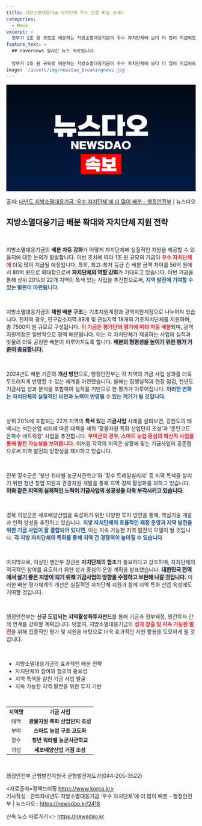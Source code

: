 ```yaml
---
title: 지방소멸대응기금 자치단체 우수 선정 비밀 공개!
categories:
  - News
excerpt: >
  정부가 1조 원 규모로 배분하는 지방소멸대응기금이 우수 자치단체에 보다 더 많이 지급되도록 차등배분을 강화한…
feature_text: >
  ## navernews 실시간 뉴스 속보입니다.

  정부가 1조 원 규모로 배분하는 지방소멸대응기금이 우수 자치단체에 보다 더 많이 지급되도록 차등배분을 강화한…
image: '/assets/img/newsdao_breakingnews.jpg'
---
```


![뉴스다오 속보](/assets/img/newsdao_breakingnews.jpg)

<p>출처: <a href="https://newsdao.kr/2418" rel="dofollow">내년도 지방소멸대응기금 ‘우수 자치단체’에 더 많이 배분 - 행정안전부</a> | 뉴스다오</p>

<h2 data-ke-size="size26">지방소멸대응기금 배분 확대와 자치단체 지원 전략</h2>

<p data-ke-size="size16">&nbsp;</p>

지방소멸대응기금의 <b>배분 차등 강화</b>가 어떻게 자치단체에 실질적인 지원을 제공할 수 있을지에 대한 논의가 활발합니다. 이번 조치에 따라 1조 원 규모의 기금이 <b><span style="color: #ee2323;">우수 자치단체에</span></b> 더욱 많이 지급될 예정입니다. 특히, 최고-최저 등급 간 배분 금액 차이를 56억 원에서 80억 원으로 확대함으로써 <b><span style="background-color: #21538527;">자치단체의 역할 강화</span></b>가 기대되고 있습니다. 이번 기금을 통해 상위 20%의 22개 지역이 특색 있는 사업을 추진함으로써, <b><span style="color: #1a5490;">지역 발전에 기여할 수 있는 발판이 마련됩니다.</span></b>

<p data-ke-size="size16">&nbsp;</p>

지방소멸대응기금의 <b>재원 배분 구조</b>는 기초지원계정과 광역지원계정으로 나누어져 있습니다. 전자의 경우, 인구감소지역 89개 및 관심지역 18개의 기초자치단체를 지원하며, 총 7500억 원 규모로 구성됩니다. <b><span style="color: #ee2323;">이 기금은 평가단의 평가에 따라 차등 배분</span></b>되며, 광역지원계정은 일반적으로 정액 배분됩니다. 이는 각 자치단체가 제공하는 사업의 실적과 맞물려 더욱 공정한 배분이 이루어지도록 합니다. <b><span style="background-color: #21538527;">배분의 형평성을 높이기 위한 평가 기준이 중요합니다.</span></b>

<p data-ke-size="size16">&nbsp;</p>

2024년도 배분 기준의 <b>개선 방안</b>으로, 행정안전부는 각 지역의 기금 사업 성과를 더욱 두드러지게 반영할 수 있는 체계를 마련했습니다. 올해는 집행실적과 현장 점검, 전년도 기금사업 성과 분석을 포함하여 실적을 기반으로 한 평가가 이루어집니다. <b><span style="color: #1a5490;">이러한 변화는 자치단체의 실질적인 비전과 노력이 반영될 수 있는 계기가 될 것입니다.</span></b>

<p data-ke-size="size16">&nbsp;</p>

상위 20%에 포함되는 22개 지역의 <b>특색 있는 기금사업</b> 사례를 살펴보면, 강원도의 태백시는 석탄산업 쇠퇴에 따른 대책을 세워 '광물자원 특화 산업단지 조성'과 '운탄고도 은하수 네트워킹' 사업을 추진합니다. <b><span style="color: #ee2323;">부여군의 경우, 스마트 농업 중심의 혁신적 사업을 통해 발전 가능성을 보여줍니다.</span></b> 이처럼 각각의 지역은 상황에 맞는 기금사업이 공존함으로써 지역 발전의 방향성을 제시하고 있습니다.

<p data-ke-size="size16">&nbsp;</p>

전북 장수군은 '청년 워라밸 농군사관학교'와 '장수 트레일빌리지' 등 지역 특색을 살리기 위한 청년 창업 지원과 관광자원 개발을 통해 지역 경제 활성화를 꾀하고 있습니다. <b><span style="background-color: #21538527;">이와 같은 지역의 실제적인 노력이 기금사업의 성공성을 더욱 부각시키고 있습니다.</span></b> 

<p data-ke-size="size16">&nbsp;</p>

경북 의성군은 세포배양산업을 육성하기 위한 다양한 투자 방안을 통해, 핵심기술 개발과 인력 양성을 추진하고 있습니다. <b><span style="color: #1a5490;">지방 자치단체의 효율적인 재정 운영과 지역 발전을 위한 기금 사업이 잘 결합되어 있다면</span></b>, 이는 지속 가능한 지역 발전의 모델이 될 것입니다. <b><span style="color: #1a5490;">각 지방 자치단체의 특화를 통해 지역 간 경쟁력이 높아질 수 있습니다.</span></b>

<p data-ke-size="size16">&nbsp;</p>

마지막으로, 이상민 행안부 장관은 <b>자치단체의 협조</b>가 중요하다고 강조하며, 자치단체의 적극적인 참여를 유도하기 위한 성과 중심의 운영 계획을 발표했습니다. <b><span style="background-color: #21538527;">대한민국 전역에서 살기 좋은 지방이 되기 위해 기금사업의 방향을 수정하고 보완해 나갈 것입니다.</span></b> 이러한 배분·평가체계의 개선은 실질적인 자치단체 지원과 함께 지역 특화 산업 육성에도 기여할 것입니다.

<p data-ke-size="size16">&nbsp;</p>

행정안전부는 <b>신규 도입되는 지역활성화투자펀드</b>를 통해 기금과 정부재정, 민간투자 간의 연계를 강화할 계획입니다. 덧붙여, 지방소멸대응기금의 <b><span style="color: #ee2323;">성과 창출 및 지속 가능한 발전</span></b>을 위해 집중적인 평가 및 지원을 바탕으로 더욱 효과적인 자원 활용을 도모하게 될 것입니다.

<p data-ke-size="size16">&nbsp;</p>

<ul>
    <li>지방소멸대응기금의 효과적인 배분 전략</li>
    <li>자치단체의 참여와 협조의 중요성</li>
    <li>지역 특색을 살린 기금 사업 발굴</li>
    <li>지속 가능한 지역 발전을 위한 투자 기반</li>
</ul>

<p data-ke-size="size16">&nbsp;</p>

<table>
    <tr>
        <td style="text-align: center; height: 17px;"><b>지역명</b></td>
        <td style="text-align: center; height: 17px;"><b>기금 사업</b></td>
    </tr>
    <tr>
        <td style="text-align: center; height: 17px;">태백</td>
        <td style="text-align: center; height: 17px;"><b>광물자원 특화 산업단지 조성</b></td>
    </tr>
    <tr>
        <td style="text-align: center; height: 17px;">부여</td>
        <td style="text-align: center; height: 17px;"><b>스마트 농업 구조 고도화</b></td>
    </tr>
    <tr>
        <td style="text-align: center; height: 17px;">장수</td>
        <td style="text-align: center; height: 17px;"><b>청년 워라밸 농군사관학교</b></td>
    </tr>
    <tr>
        <td style="text-align: center; height: 17px;">의성</td>
        <td style="text-align: center; height: 17px;"><b>세포배양산업 거점 조성</b></td>
    </tr>
</table>

<p data-ke-size="size16">&nbsp;</p>

행정안전부 균형발전지원국 균형발전제도과(044-205-3522)  

<자료출처=정책브리핑 https://www.korea.kr>  
기사작성 : 관리자내년도 지방소멸대응기금 ‘우수 자치단체’에 더 많이 배분 - 행정안전부 | 뉴스다오  : https://newsdao.kr/2418 

신속 뉴스 바로가기 👉 <a href="https://newsdao.kr" rel="dofollow">https://newsdao.kr</a>


